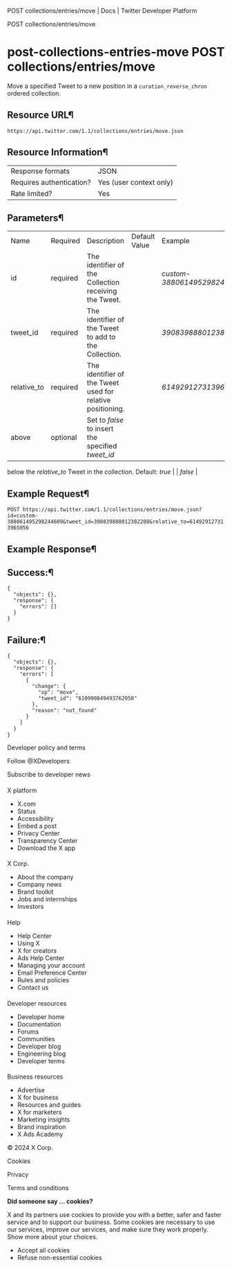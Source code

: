 
POST collections/entries/move | Docs | Twitter Developer Platform 

POST collections/entries/move

post-collections-entries-move
POST collections/entries/move
=============================

Move a specified Tweet to a new position in a
`curation_reverse_chron` ordered collection.

Resource URL¶
-------------

`https://api.twitter.com/1.1/collections/entries/move.json`

Resource Information¶
---------------------

|  |  |
| --- | --- |
| Response formats | JSON |
| Requires authentication? | Yes (user context only) |
| Rate limited? | Yes |

Parameters¶
-----------

|  |  |  |  |  |
| --- | --- | --- | --- | --- |
| Name | Required | Description | Default Value | Example |
| id | required | The identifier of the Collection receiving the Tweet. |  | *custom-388061495298244609* |
| tweet\_id | required | The identifier of the Tweet to add to the Collection. |  | *390839888012382208* |
| relative\_to | required | The identifier of the Tweet used for relative positioning. |  | *614929127313965056* |
| above | optional | Set to *false* to insert the specified *tweet\_id*
below the *relative\_to* Tweet in the collection. Default:
*true* |  | *false* |

Example Request¶
----------------

`POST https://api.twitter.com/1.1/collections/entries/move.json?id=custom-388061495298244609&tweet_id=390839888012382208&relative_to=614929127313965056`

Example Response¶
-----------------

Success:¶
---------

```
{
  "objects": {},
  "response": {
    "errors": []
  }
}
```
Failure:¶
---------

```
{
  "objects": {},
  "response": {
    "errors": [
      {
        "change": {
          "op": "move",
          "tweet_id": "610990849493762050"
        },
        "reason": "not_found"
      }
    ]
  }
}
```

Developer policy and terms

Follow @XDevelopers

Subscribe to developer news

#### 
 X platform

* X.com
* Status
* Accessibility
* Embed a post
* Privacy Center
* Transparency Center
* Download the X app

#### 
 X Corp.

* About the company
* Company news
* Brand toolkit
* Jobs and internships
* Investors

#### 
 Help

* Help Center
* Using X
* X for creators
* Ads Help Center
* Managing your account
* Email Preference Center
* Rules and policies
* Contact us

#### 
 Developer resources

* Developer home
* Documentation
* Forums
* Communities
* Developer blog
* Engineering blog
* Developer terms

#### 
 Business resources

* Advertise
* X for business
* Resources and guides
* X for marketers
* Marketing insights
* Brand inspiration
* X Ads Academy

 © 2024 X Corp.

Cookies

Privacy

Terms and conditions

**Did someone say … cookies?**  

 X and its partners use cookies to provide you with a better, safer and
 faster service and to support our business. Some cookies are necessary to use
 our services, improve our services, and make sure they work properly.
 Show more about your choices.

* Accept all cookies
* Refuse non-essential cookies